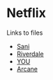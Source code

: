 # Netflix


Links to files 
* [Sani](squid_game.md)
* [Riverdale](riverdale.md)
* [YOU](you.md)
* [Arcane](Arcane.md)
